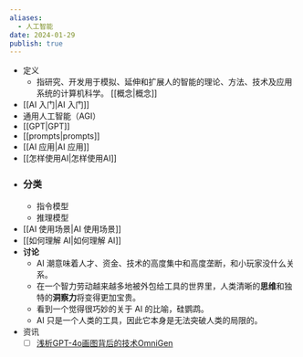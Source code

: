 ```yaml
---
aliases:
  - 人工智能
date: 2024-01-29
publish: true
---
```

- 定义  
	- 指研究、开发用于模拟、延伸和扩展人的智能的理论、方法、技术及应用系统的计算机科学。 [[概念|概念]]  
- [[AI 入门|AI 入门]]  
- 通用人工智能（AGI）  
- [[GPT|GPT]]  
- [[prompts|prompts]]  
- [[AI 应用|AI 应用]]  
- [[怎样使用AI|怎样使用AI]]  
- ### 分类  
	- 指令模型  
	- 推理模型  
- [[AI 使用场景|AI 使用场景]]  
- [[如何理解 AI|如何理解 AI]]  
- **讨论**  
	- AI 潮意味着人才、资金、技术的高度集中和高度垄断，和小玩家没什么关系。  
	- 在一个智力劳动越来越多地被外包给工具的世界里，人类清晰的**思维**和独特的**洞察力**将变得更加宝贵。  
	- 看到一个觉得很巧妙的关于 AI 的比喻，硅鹦鹉。  
	- AI 只是一个人类的工具，因此它本身是无法突破人类的局限的。  
- 资讯  
	- [ ] [浅析GPT-4o画图背后的技术OmniGen](https://mp.weixin.qq.com/s/Ir_sp53yyM0DYyL79eUEGA)  
